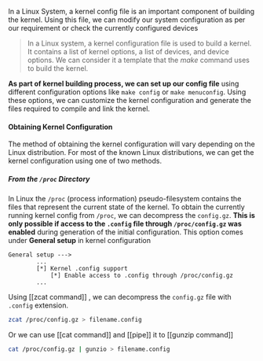 
In a Linux System, a kernel config file is an important component of building the kernel. Using this file, we can modify our system configuration as per our requirement or check the currently configured devices

>In a Linux system, a kernel configuration file is used to build a kernel. It contains a list of kernel options, a list of devices, and device options. We can consider it a template that the _make_ command uses to build the kernel.

**As part of kernel building process, we can set up our config file** using different configuration options like `make config` or `make menuconfig`. Using these options, we can customize the kernel configuration and generate the files required to compile and link the kernel.

#### Obtaining Kernel Configuration
The method of obtaining the kernel configuration will vary depending on the Linux distribution. For most of the known Linux distributions, we can get the kernel configuration using one of two methods.

##### From the `/proc` Directory
In Linux the `/proc` (process information) pseudo-filesystem contains the files that represent the current state of the kernel.
To obtain the currently running kernel config from `/proc`, we can decompress the `config.gz`. **This is only possible if access to the `.config` file through `/proc/config.gz` was enabled** during generation of the initial configuration. This option comes under __General setup__ in kernel configuration 
```
General setup --->
 		...
 		[*] Kernel .config support
 			[*] Enable access to .config through /proc/config.gz
 		... 
```

Using [[zcat command]] , we can decompress the `config.gz` file with `.config` extension.
```bash
zcat /proc/config.gz > filename.config
```

Or we can use [[cat command]] and [[pipe]] it to  [[gunzip command]] 
```bash
cat /proc/config.gz | gunzio > filename.config
```